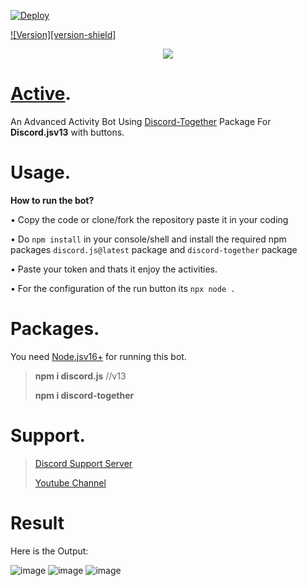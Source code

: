 [![Deploy](https://www.herokucdn.com/deploy/button.svg)](https://heroku.com/deploy?template=https://github.com/Hypwreck/Active)


[![Version][version-shield]](version-url)

<center><img src="https://capsule-render.vercel.app/api?type=waving&color=gradient&height=200&section=header&text=Active&fontSize=80&fontAlignY=35&animation=twinkling&fontColor=gradient" /></center>

# [Active](https://github.com/Hypwreck/Active/blob/main/notgovernmeadsnt.png).
An Advanced Activity Bot Using [Discord-Together](https://www.npmjs.com/package/discord-together) Package For **Discord.jsv13** with buttons.

# Usage.

__How to run the bot?__

• Copy the code or clone/fork the repository paste it in your coding  

• Do `npm install` in your console/shell and install the required npm packages `discord.js@latest` package and `discord-together` package

• Paste your token and thats it enjoy the activities.

• For the configuration of the run button its `npx node .`

# Packages.

You need [Node.jsv16+](https://nodejs.org/en/) for running this bot.

> **npm i discord.js** //v13
>
> **npm i discord-together**

# Support.

> [Discord Support Server](https://discord.gg/FdAPpZXpJF)
> 
> [Youtube Channel](https://www.youtube.com/channel/UCxLLUfZ-CXEgsJpZOe8pSPA)

# Result

Here is the Output: 

![image](https://user-images.githubusercontent.com/89440730/147867829-2f5ba7b6-26ac-45e7-86a6-d3099eb72035.png)
![image](https://user-images.githubusercontent.com/89440730/147867855-65bfaf6f-816b-471f-b59f-dd2365af7955.png)
![image](https://user-images.githubusercontent.com/89440730/147867885-41e6d2bb-c1da-4fcf-a6db-2c7a7d24304c.png)

